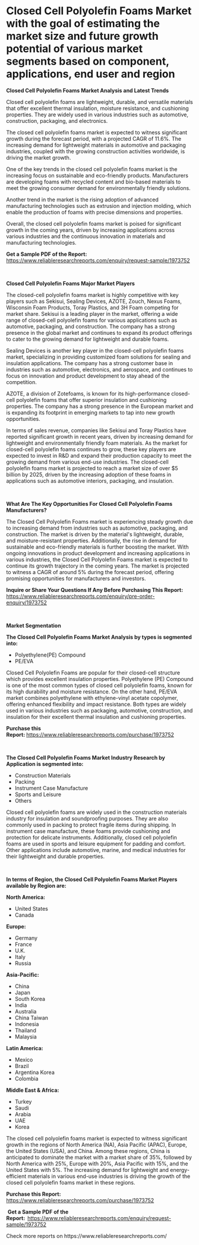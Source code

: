 <p><h1>Closed Cell Polyolefin Foams Market with the goal of estimating the market size and future growth potential of various market segments based on component, applications, end user and region</h1></p><p><strong>Closed Cell Polyolefin Foams Market Analysis and Latest Trends</strong></p>
<p><p>Closed cell polyolefin foams are lightweight, durable, and versatile materials that offer excellent thermal insulation, moisture resistance, and cushioning properties. They are widely used in various industries such as automotive, construction, packaging, and electronics.</p><p>The closed cell polyolefin foams market is expected to witness significant growth during the forecast period, with a projected CAGR of 11.6%. The increasing demand for lightweight materials in automotive and packaging industries, coupled with the growing construction activities worldwide, is driving the market growth.</p><p>One of the key trends in the closed cell polyolefin foams market is the increasing focus on sustainable and eco-friendly products. Manufacturers are developing foams with recycled content and bio-based materials to meet the growing consumer demand for environmentally friendly solutions.</p><p>Another trend in the market is the rising adoption of advanced manufacturing technologies such as extrusion and injection molding, which enable the production of foams with precise dimensions and properties.</p><p>Overall, the closed cell polyolefin foams market is poised for significant growth in the coming years, driven by increasing applications across various industries and the continuous innovation in materials and manufacturing technologies.</p></p>
<p><strong>Get a Sample PDF of the Report:&nbsp;</strong> <a href="https://www.reliableresearchreports.com/enquiry/request-sample/1973752">https://www.reliableresearchreports.com/enquiry/request-sample/1973752</a></p>
<p>&nbsp;</p>
<p><strong>Closed Cell Polyolefin Foams Major Market Players</strong></p>
<p><p>The closed-cell polyolefin foams market is highly competitive with key players such as Sekisui, Sealing Devices, AZOTE, Zouch, Nexus Foams, Wisconsin Foam Products, Toray Plastics, and 3H Foam competing for market share. Sekisui is a leading player in the market, offering a wide range of closed-cell polyolefin foams for various applications such as automotive, packaging, and construction. The company has a strong presence in the global market and continues to expand its product offerings to cater to the growing demand for lightweight and durable foams.</p><p>Sealing Devices is another key player in the closed-cell polyolefin foams market, specializing in providing customized foam solutions for sealing and insulation applications. The company has a strong customer base in industries such as automotive, electronics, and aerospace, and continues to focus on innovation and product development to stay ahead of the competition.</p><p>AZOTE, a division of Zotefoams, is known for its high-performance closed-cell polyolefin foams that offer superior insulation and cushioning properties. The company has a strong presence in the European market and is expanding its footprint in emerging markets to tap into new growth opportunities.</p><p>In terms of sales revenue, companies like Sekisui and Toray Plastics have reported significant growth in recent years, driven by increasing demand for lightweight and environmentally friendly foam materials. As the market for closed-cell polyolefin foams continues to grow, these key players are expected to invest in R&D and expand their production capacity to meet the growing demand from various end-use industries. The closed-cell polyolefin foams market is projected to reach a market size of over $5 billion by 2025, driven by the increasing adoption of these foams in applications such as automotive interiors, packaging, and insulation.</p></p>
<p>&nbsp;</p>
<p><strong>What Are The Key Opportunities For Closed Cell Polyolefin Foams Manufacturers?</strong></p>
<p><p>The Closed Cell Polyolefin Foams market is experiencing steady growth due to increasing demand from industries such as automotive, packaging, and construction. The market is driven by the material's lightweight, durable, and moisture-resistant properties. Additionally, the rise in demand for sustainable and eco-friendly materials is further boosting the market. With ongoing innovations in product development and increasing applications in various industries, the Closed Cell Polyolefin Foams market is expected to continue its growth trajectory in the coming years. The market is projected to witness a CAGR of around 5% during the forecast period, offering promising opportunities for manufacturers and investors.</p></p>
<p><strong>Inquire or Share Your Questions If Any Before Purchasing This Report:</strong> <a href="https://www.reliableresearchreports.com/enquiry/pre-order-enquiry/1973752">https://www.reliableresearchreports.com/enquiry/pre-order-enquiry/1973752</a></p>
<p>&nbsp;</p>
<p><strong>Market Segmentation</strong></p>
<p><strong>The Closed Cell Polyolefin Foams Market Analysis by types is segmented into:</strong></p>
<p><ul><li>Polyethylene(PE) Compound</li><li>PE/EVA</li></ul></p>
<p><p>Closed Cell Polyolefin Foams are popular for their closed-cell structure which provides excellent insulation properties. Polyethylene (PE) Compound is one of the most common types of closed cell polyolefin foams, known for its high durability and moisture resistance. On the other hand, PE/EVA market combines polyethylene with ethylene-vinyl acetate copolymer, offering enhanced flexibility and impact resistance. Both types are widely used in various industries such as packaging, automotive, construction, and insulation for their excellent thermal insulation and cushioning properties.</p></p>
<p><strong>Purchase this Report:&nbsp;</strong><a href="https://www.reliableresearchreports.com/purchase/1973752">https://www.reliableresearchreports.com/purchase/1973752</a></p>
<p>&nbsp;</p>
<p><strong>The Closed Cell Polyolefin Foams Market Industry Research by Application is segmented into:</strong></p>
<p><ul><li>Construction Materials</li><li>Packing</li><li>Instrument Case Manufacture</li><li>Sports and Leisure</li><li>Others</li></ul></p>
<p><p>Closed cell polyolefin foams are widely used in the construction materials industry for insulation and soundproofing purposes. They are also commonly used in packing to protect fragile items during shipping. In instrument case manufacture, these foams provide cushioning and protection for delicate instruments. Additionally, closed cell polyolefin foams are used in sports and leisure equipment for padding and comfort. Other applications include automotive, marine, and medical industries for their lightweight and durable properties.</p></p>
<p>&nbsp;</p>
<p><strong>In terms of Region, the Closed Cell Polyolefin Foams Market Players available by Region are:</strong></p>
<p>
    <p> <strong> North America: </strong>
        <ul>
            <li>United States</li>
            <li>Canada</li>
        </ul>
        </p> 
    <p> <strong> Europe: </strong>
        <ul>
            <li>Germany</li>
            <li>France</li>
            <li>U.K.</li>
            <li>Italy</li>
            <li>Russia</li>
        </ul>
        </p> 
    <p> <strong> Asia-Pacific: </strong>
        <ul>
            <li>China</li>
            <li>Japan</li>
            <li>South Korea</li>
            <li>India</li>
            <li>Australia</li>
            <li>China Taiwan</li>
            <li>Indonesia</li>
            <li>Thailand</li>
            <li>Malaysia</li>
        </ul>
        </p> 
    <p> <strong> Latin America: </strong>
        <ul>
            <li>Mexico</li>
            <li>Brazil</li>
            <li>Argentina Korea</li>
            <li>Colombia</li>
        </ul>
        </p> 
    <p> <strong> Middle East & Africa: </strong>
        <ul>
            <li>Turkey</li>
            <li>Saudi</li>
            <li>Arabia</li>
            <li>UAE</li>
            <li>Korea</li>
        </ul>
    </p>
    </p>
<p><p>The closed cell polyolefin foams market is expected to witness significant growth in the regions of North America (NA), Asia Pacific (APAC), Europe, the United States (USA), and China. Among these regions, China is anticipated to dominate the market with a market share of 35%, followed by North America with 25%, Europe with 20%, Asia Pacific with 15%, and the United States with 5%. The increasing demand for lightweight and energy-efficient materials in various end-use industries is driving the growth of the closed cell polyolefin foams market in these regions.</p></p>
<p><strong>Purchase this Report: </strong><a href="https://www.reliableresearchreports.com/purchase/1973752">https://www.reliableresearchreports.com/purchase/1973752</a></p>
<p>&nbsp;<strong>Get a Sample PDF of the Report:&nbsp;&nbsp;</strong><a href="https://www.reliableresearchreports.com/enquiry/request-sample/1973752">https://www.reliableresearchreports.com/enquiry/request-sample/1973752</a></p>
<p><strong></strong></p>
<p>Check more reports on https://www.reliableresearchreports.com/</p>